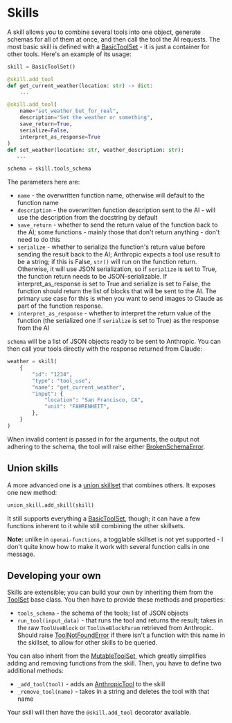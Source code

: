 # Skills

A skill allows you to combine several tools into one object, generate schemas for all of them at once, and then call the tool the AI requests. The most basic skill is defined with a [BasicToolSet](anthropic_tools.BasicToolSet) - it is just a container for other tools. Here's an example of its usage:

```python
skill = BasicToolSet()

@skill.add_tool
def get_current_weather(location: str) -> dict:
    ...

@skill.add_tool(
    name="set_weather_but_for_real",
    description="Set the weather or something",
    save_return=True,
    serialize=False,
    interpret_as_response=True
)
def set_weather(location: str, weather_description: str):
   ...

schema = skill.tools_schema
```

The parameters here are:

- `name` - the overwritten function name, otherwise will default to the function name
- `description` - the overwritten function description sent to the AI - will use the description from the docstring by default
- `save_return` - whether to send the return value of the function back to the AI; some functions - mainly those that don't return anything - don't need to do this
- `serialize` - whether to serialize the function's return value before sending the result back to the AI; Anthropic expects a tool use result to be a string; if this is False, `str()` will run on the function return. Otherwise, it will use JSON serialization, so if `serialize` is set to True, the function return needs to be JSON-serializable. If interpret_as_response is set to True and serialize is set to False, the function should return the list of blocks that will be sent to the AI. The primary use case for this is when you want to send images to Claude as part of the function response.
- `interpret_as_response` - whether to interpret the return value of the function (the serialized one if `serialize` is set to True) as the response from the AI

`schema` will be a list of JSON objects ready to be sent to Anthropic. You can then call your tools directly with the response returned from Claude:

```python
weather = skill(
    {
        "id": "1234",
        "type": "tool_use",
        "name": "get_current_weather",
        "input": {
            "location": "San Francisco, CA",
            "unit": "FAHRENHEIT",
        },
    }
)
```

When invalid content is passed in for the arguments, the output not adhering to the schema, the tool will raise either [BrokenSchemaError](anthropic_tools.BrokenSchemaError).

## Union skills

A more advanced one is a [union skillset](anthropic_tools.UnionSkillSet) that combines others. It exposes one new method:

```python
union_skill.add_skill(skill)
```

It still supports everything a [BasicToolSet](anthropic_tools.BasicToolSet), though; it can have a few functions inherent to it while still combining the other skillsets.

**Note:** unlike in `openai-functions`, a togglable skillset is not yet supported - I don't quite know how to make it work with several function calls in one message.

## Developing your own

Skills are extensible; you can build your own by inheriting them from the [ToolSet](anthropic_tools.ToolSet) base class. You then have to provide these methods and properties:

- `tools_schema` - the schema of the tools; list of JSON objects
- `run_tool(input_data)` - that runs the tool and returns the result; takes in the raw `ToolUseBlock` or `ToolUseBlockParam` retrieved from Anthropic. Should raise [ToolNotFoundError](anthropic_tools.ToolNotFoundError) if there isn't a function with this name in the skillset, to allow for other skills to be queried.

You can also inherit from the [MutableToolSet](anthropic_tools.MutableToolSet), which greatly simplifies adding and removing functions from the skill. Then, you have to define two additional methods:

- `_add_tool(tool)` - adds an [AnthropicTool](anthropic_tools.AnthropicTool) to the skill
- `_remove_tool(name)` - takes in a string and deletes the tool with that name

Your skill will then have the `@skill.add_tool` decorator available.
